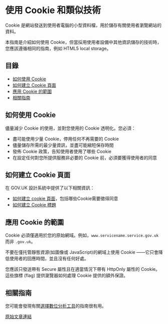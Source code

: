 # 使用 Cookie 和類似技術

Cookie 是網站發送到使用者電腦的小型資料檔，用於儲存有關使用者瀏覽網站的資料。

本指南是介紹如何使用 Cookie，但當採用使用者設備中其他資訊儲存的技術時，您應該遵循相同的指南，例如 HTML5 local storage。

## 目錄

 - [如何使用 Cookie](#如何使用-cookie)
 - [如何建立 Cookie 頁面](#如何建立-cookie-頁面)
 - [應用 Cookie 的範圍](#應用-cookie-的範圍)
 - [相關指南](#相關指南)

## 如何使用 Cookie

儘量減少 Cookie 的使用，並對您使用的 Cookie 透明化。您必須：

- 盡可能使用少量 Cookie，停用任何不再需要的 Cookie
- 儘量儲存所需的最少量資訊，並盡可能縮短保存時間
- 發佈 Cookie 政策，告知使用者使用了哪些 Cookie
- 在設定任何對您所提供服務非必要的 Cookie 前，必須要獲得使用者的同意

## 如何建立 Cookie 頁面

在 GOV.UK 設計系統中提供了以下相關資訊：

- [如何建立 cookie 頁面](https://design-system.service.gov.uk/patterns/cookies-page/)，包括哪些Cookie需要徵得同意
- [如何建立 Cookie 標題](https://design-system.service.gov.uk/components/cookie-banner)

## 應用 Cookie 的範圍

Cookie 必須僅適用於您的原始網域。例如，`www.servicename.service.gov.uk` 而非 `.gov.uk`。

不要在僅托管靜態資源(如圖像或 JavaScript)的網域上使用 Cookie ——它只會降低使用者的回應時間，並且沒有任何好處。

您應該只發送帶有 Secure 屬性且在適當情況下帶有 HttpOnly 屬性的 Cookie。這些旗標 (flag) 提供瀏覽器如何處理 Cookie 提供的額外保證。

## 相關指南

您可能會發現有關[選擇數位分析工具](https://www.gov.uk/service-manual/measuring-success/choosing-digital-analytics-tools)的指南很有用。

[原始文章連結](https://www.gov.uk/service-manual/technology/working-with-cookies-and-similar-technologies)
